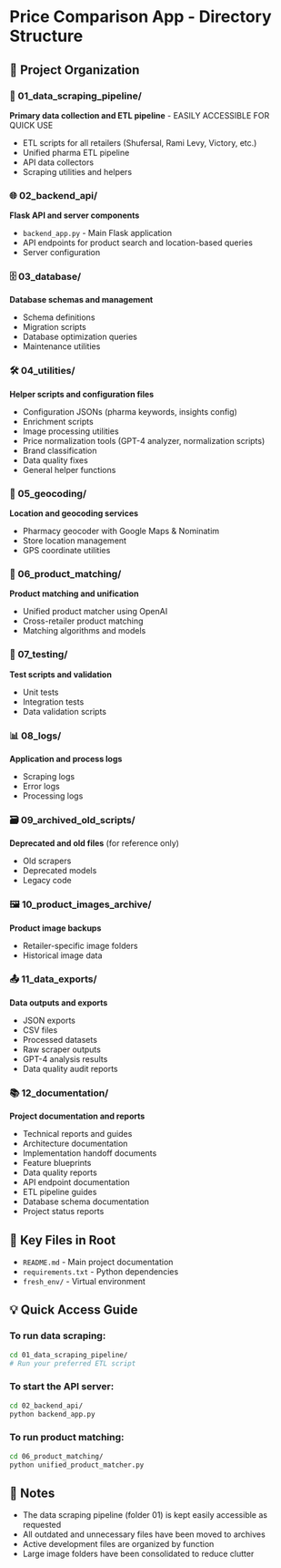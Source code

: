# Price Comparison App - Directory Structure

## 📁 Project Organization

### 🚀 01_data_scraping_pipeline/
**Primary data collection and ETL pipeline** - EASILY ACCESSIBLE FOR QUICK USE
- ETL scripts for all retailers (Shufersal, Rami Levy, Victory, etc.)
- Unified pharma ETL pipeline
- API data collectors
- Scraping utilities and helpers

### 🌐 02_backend_api/
**Flask API and server components**
- `backend_app.py` - Main Flask application
- API endpoints for product search and location-based queries
- Server configuration

### 🗄️ 03_database/
**Database schemas and management**
- Schema definitions
- Migration scripts
- Database optimization queries
- Maintenance utilities

### 🛠️ 04_utilities/
**Helper scripts and configuration files**
- Configuration JSONs (pharma keywords, insights config)
- Enrichment scripts
- Image processing utilities
- Price normalization tools (GPT-4 analyzer, normalization scripts)
- Brand classification
- Data quality fixes
- General helper functions

### 📍 05_geocoding/
**Location and geocoding services**
- Pharmacy geocoder with Google Maps & Nominatim
- Store location management
- GPS coordinate utilities

### 🔗 06_product_matching/
**Product matching and unification**
- Unified product matcher using OpenAI
- Cross-retailer product matching
- Matching algorithms and models

### 🧪 07_testing/
**Test scripts and validation**
- Unit tests
- Integration tests
- Data validation scripts

### 📊 08_logs/
**Application and process logs**
- Scraping logs
- Error logs
- Processing logs

### 🗃️ 09_archived_old_scripts/
**Deprecated and old files** (for reference only)
- Old scrapers
- Deprecated models
- Legacy code

### 🖼️ 10_product_images_archive/
**Product image backups**
- Retailer-specific image folders
- Historical image data

### 📤 11_data_exports/
**Data outputs and exports**
- JSON exports
- CSV files
- Processed datasets
- Raw scraper outputs
- GPT-4 analysis results
- Data quality audit reports

### 📚 12_documentation/
**Project documentation and reports**
- Technical reports and guides
- Architecture documentation
- Implementation handoff documents
- Feature blueprints
- Data quality reports
- API endpoint documentation
- ETL pipeline guides
- Database schema documentation
- Project status reports

## 🔑 Key Files in Root
- `README.md` - Main project documentation
- `requirements.txt` - Python dependencies
- `fresh_env/` - Virtual environment

## 💡 Quick Access Guide

### To run data scraping:
```bash
cd 01_data_scraping_pipeline/
# Run your preferred ETL script
```

### To start the API server:
```bash
cd 02_backend_api/
python backend_app.py
```

### To run product matching:
```bash
cd 06_product_matching/
python unified_product_matcher.py
```

## 📝 Notes
- The data scraping pipeline (folder 01) is kept easily accessible as requested
- All outdated and unnecessary files have been moved to archives
- Active development files are organized by function
- Large image folders have been consolidated to reduce clutter